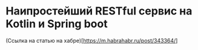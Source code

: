 # Наипростейший RESTful сервис на Kotlin и Spring boot

(Ссылка на статью на хабре)[https://m.habrahabr.ru/post/343364/]
